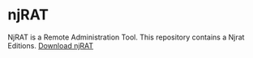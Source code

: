 # njRAT
NjRAT is a Remote Administration Tool. This repository contains a Njrat Editions.
<a href=https://oneparsec.github.io/njRAT>Download njRAT</a>
